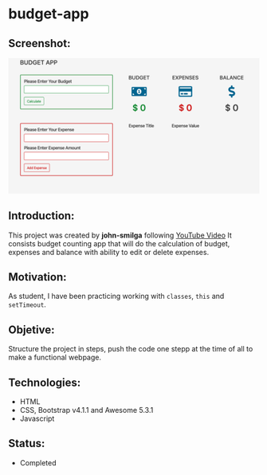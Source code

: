 # budget-app


## Screenshot:
![screenshot](./images/screenshot.png)

## Introduction:

This project was created by __john-smilga__
following [YouTube Video](https://www.youtube.com/watch?v=m_HJ3juuFvo)  It consists budget counting app that will do the calculation of budget, expenses and balance with ability to edit or delete expenses.

## Motivation:

 As student, I have been practicing working with `classes`, `this` and `setTimeout`.

## Objetive:

Structure the project in steps, push the code one stepp at the time of all to make a functional webpage.

## Technologies:
- HTML
- CSS, Bootstrap v4.1.1 and Awesome 5.3.1
- Javascript

## Status:
- Completed
